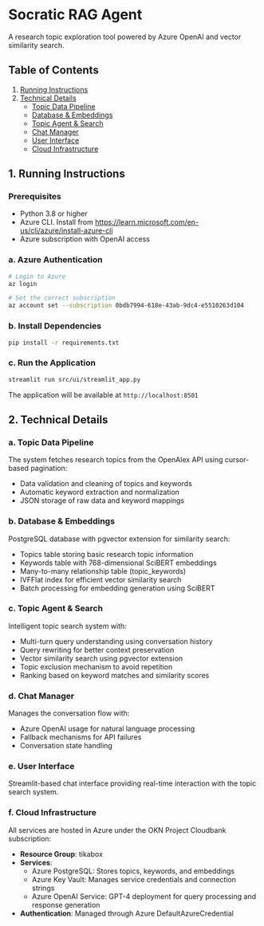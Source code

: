 # Socratic RAG Agent

A research topic exploration tool powered by Azure OpenAI and vector similarity search.

## Table of Contents
1. [Running Instructions](#running-instructions)
2. [Technical Details](#technical-details)
   - [Topic Data Pipeline](#a-topic-data-pipeline)
   - [Database & Embeddings](#b-database--embeddings)
   - [Topic Agent & Search](#c-topic-agent--search)
   - [Chat Manager](#d-chat-manager)
   - [User Interface](#e-user-interface)
   - [Cloud Infrastructure](#f-cloud-infrastructure)

## 1. Running Instructions

### Prerequisites
- Python 3.8 or higher
- Azure CLI.  Install from https://learn.microsoft.com/en-us/cli/azure/install-azure-cli
- Azure subscription with OpenAI access

### a. Azure Authentication
```bash
# Login to Azure
az login

# Set the correct subscription
az account set --subscription 0bdb7994-618e-43ab-9dc4-e5510263d104
```

### b. Install Dependencies
```bash
pip install -r requirements.txt
```

### c. Run the Application
```bash
streamlit run src/ui/streamlit_app.py
```

The application will be available at `http://localhost:8501`

## 2. Technical Details

### a. Topic Data Pipeline
The system fetches research topics from the OpenAlex API using cursor-based pagination:
- Data validation and cleaning of topics and keywords
- Automatic keyword extraction and normalization
- JSON storage of raw data and keyword mappings

### b. Database & Embeddings
PostgreSQL database with pgvector extension for similarity search:
- Topics table storing basic research topic information
- Keywords table with 768-dimensional SciBERT embeddings
- Many-to-many relationship table (topic_keywords)
- IVFFlat index for efficient vector similarity search
- Batch processing for embedding generation using SciBERT

### c. Topic Agent & Search
Intelligent topic search system with:
- Multi-turn query understanding using conversation history
- Query rewriting for better context preservation
- Vector similarity search using pgvector extension
- Topic exclusion mechanism to avoid repetition
- Ranking based on keyword matches and similarity scores

### d. Chat Manager
Manages the conversation flow with:
- Azure OpenAI usage for natural language processing
- Fallback mechanisms for API failures
- Conversation state handling


### e. User Interface
Streamlit-based chat interface providing real-time interaction with the topic search system.

### f. Cloud Infrastructure
All services are hosted in Azure under the OKN Project Cloudbank subscription:
- **Resource Group**: tikabox
- **Services**:
  - Azure PostgreSQL: Stores topics, keywords, and embeddings
  - Azure Key Vault: Manages service credentials and connection strings
  - Azure OpenAI Service: GPT-4 deployment for query processing and response generation
- **Authentication**: Managed through Azure DefaultAzureCredential
